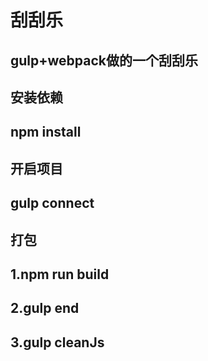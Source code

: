 # 刮刮乐
## gulp+webpack做的一个刮刮乐
## 安装依赖 
npm install
---------------
## 开启项目 
gulp connect
------------
## 打包 
1.npm run build 
-----------
2.gulp end
-----------
3.gulp cleanJs
-----------

